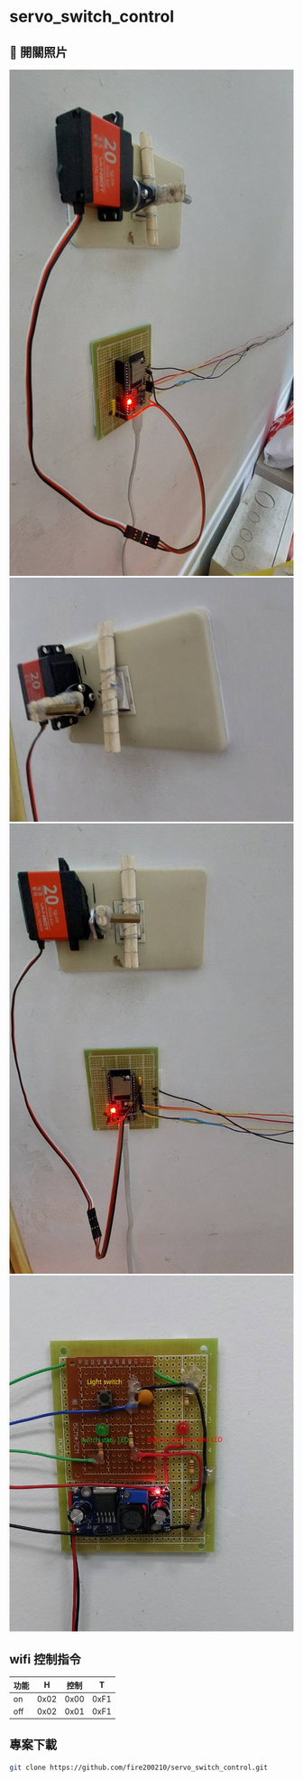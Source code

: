 # servo_switch_control

## 📸 開關照片
![專案示例](picture/servo.jpg)
![專案示例](picture/servo1.jpg)
![專案示例](picture/servo2.jpg)
![專案示例](picture/servo3.jpg)

## wifi 控制指令
| 功能  |   H  |  控制 |  T   |
|------|-------|------|------|
| on   | 0x02  | 0x00 | 0xF1 |
| off  | 0x02  | 0x01 | 0xF1 |

## 專案下載
```sh
git clone https://github.com/fire200210/servo_switch_control.git
